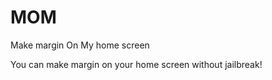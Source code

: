# MOM

<desc>Make margin On My home screen</desc>

You can make margin on your home screen without jailbreak!
